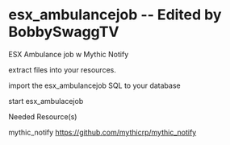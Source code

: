 # esx_ambulancejob  -- Edited by BobbySwaggTV

ESX Ambulance job w Mythic Notify

extract files into your resources.

import the esx_ambulancejob SQL to your database


start esx_ambulacejob



Needed Resource(s)

mythic_notify
https://github.com/mythicrp/mythic_notify



